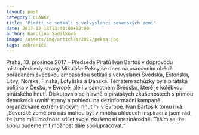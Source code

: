 ```yaml
---
layout: post
category: CLANKY
title: "Piráti se setkali s velvyslanci severských zemí"
date: 2017-12-13T13:40:00+02:00
author: Karolína Sadílková
image: /assets/img/articles/2017/peksa.jpg
tags: zahraničí
---
```


Praha, 13. prosince 2017 – Předseda Pirátů Ivan Bartoš v doprovodu místopředsedy strany Mikuláše Peksy se dnes na pracovním obědě pořádaném švédskou ambasádou setkali s velvyslanci Švédska, Estonska, Litvy, Norska, Finska, Lotyšska a Dánska. Tématem schůzky byla pirátská politika v Česku, v Evropě, ale i v samotném Švédsku, které je kolébkou pirátského hnutí. Diskutovalo se hlavně o pirátských zkušenostech s přímou demokracií uvnitř strany a pohledu na dezinformační kampaně organizované extrémistickými hnutími v Evropě. Ivan Bartoš k tomu říká: „Severské země pro nás mohou být v mnoha ohledech inspirací a jsem rád, že jsme měli možnost sdílet svoje zkušenosti mezinárodně. Těším se, že spolu budeme mít možnost dále spolupracovat.“


